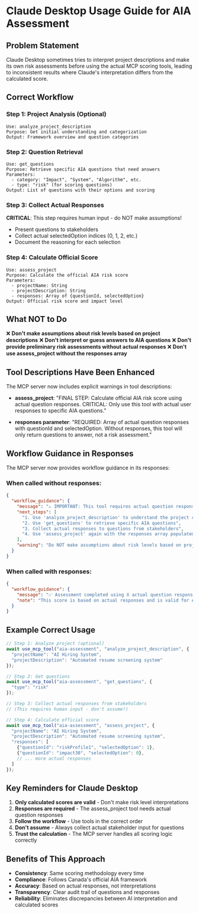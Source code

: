 # Claude Desktop Usage Guide for AIA Assessment

## Problem Statement

Claude Desktop sometimes tries to interpret project descriptions and make its own risk assessments before using the actual MCP scoring tools, leading to inconsistent results where Claude's interpretation differs from the calculated score.

## Correct Workflow

### Step 1: Project Analysis (Optional)
```
Use: analyze_project_description
Purpose: Get initial understanding and categorization
Output: Framework overview and question categories
```

### Step 2: Question Retrieval
```
Use: get_questions
Purpose: Retrieve specific AIA questions that need answers
Parameters: 
  - category: "Impact", "System", "Algorithm", etc.
  - type: "risk" (for scoring questions)
Output: List of questions with their options and scoring
```

### Step 3: Collect Actual Responses
**CRITICAL**: This step requires human input - do NOT make assumptions!
- Present questions to stakeholders
- Collect actual selectedOption indices (0, 1, 2, etc.)
- Document the reasoning for each selection

### Step 4: Calculate Official Score
```
Use: assess_project
Purpose: Calculate the official AIA risk score
Parameters:
  - projectName: String
  - projectDescription: String  
  - responses: Array of {questionId, selectedOption}
Output: Official risk score and impact level
```

## What NOT to Do

❌ **Don't make assumptions about risk levels based on project descriptions**
❌ **Don't interpret or guess answers to AIA questions**
❌ **Don't provide preliminary risk assessments without actual responses**
❌ **Don't use assess_project without the responses array**

## Tool Descriptions Have Been Enhanced

The MCP server now includes explicit warnings in tool descriptions:

- **assess_project**: "FINAL STEP: Calculate official AIA risk score using actual question responses. CRITICAL: Only use this tool with actual user responses to specific AIA questions."

- **responses parameter**: "REQUIRED: Array of actual question responses with questionId and selectedOption. Without responses, this tool will only return questions to answer, not a risk assessment."

## Workflow Guidance in Responses

The MCP server now provides workflow guidance in its responses:

### When called without responses:
```json
{
  "workflow_guidance": {
    "message": "⚠️ IMPORTANT: This tool requires actual question responses to calculate a valid risk score.",
    "next_steps": [
      "1. Use 'analyze_project_description' to understand the project context",
      "2. Use 'get_questions' to retrieve specific AIA questions", 
      "3. Collect actual responses to questions from stakeholders",
      "4. Use 'assess_project' again with the responses array populated"
    ],
    "warning": "Do NOT make assumptions about risk levels based on project descriptions alone."
  }
}
```

### When called with responses:
```json
{
  "workflow_guidance": {
    "message": "✅ Assessment completed using X actual question responses.",
    "note": "This score is based on actual responses and is valid for AIA compliance purposes."
  }
}
```

## Example Correct Usage

```javascript
// Step 1: Analyze project (optional)
await use_mcp_tool("aia-assessment", "analyze_project_description", {
  "projectName": "AI Hiring System",
  "projectDescription": "Automated resume screening system"
});

// Step 2: Get questions
await use_mcp_tool("aia-assessment", "get_questions", {
  "type": "risk"
});

// Step 3: Collect actual responses from stakeholders
// (This requires human input - don't assume!)

// Step 4: Calculate official score
await use_mcp_tool("aia-assessment", "assess_project", {
  "projectName": "AI Hiring System", 
  "projectDescription": "Automated resume screening system",
  "responses": [
    {"questionId": "riskProfile1", "selectedOption": 1},
    {"questionId": "impact30", "selectedOption": 0},
    // ... more actual responses
  ]
});
```

## Key Reminders for Claude Desktop

1. **Only calculated scores are valid** - Don't make risk level interpretations
2. **Responses are required** - The assess_project tool needs actual question responses
3. **Follow the workflow** - Use tools in the correct order
4. **Don't assume** - Always collect actual stakeholder input for questions
5. **Trust the calculation** - The MCP server handles all scoring logic correctly

## Benefits of This Approach

- **Consistency**: Same scoring methodology every time
- **Compliance**: Follows Canada's official AIA framework
- **Accuracy**: Based on actual responses, not interpretations
- **Transparency**: Clear audit trail of questions and responses
- **Reliability**: Eliminates discrepancies between AI interpretation and calculated scores
